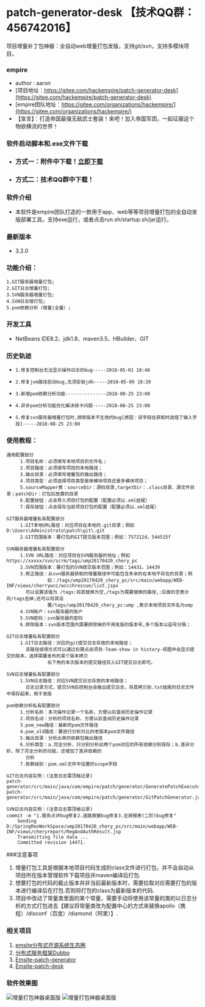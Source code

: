 #  **patch-generator-desk** 【技术QQ群：456742016】

项目增量补丁包神器：全自动web增量打包发版，支持git/svn，支持多模块项目。

### empire

- author : aaron
- [项目地址：https://gitee.com/hackempire/patch-generator-desk](https://gitee.com/hackempire/patch-generator-desk)
- [empire团队地址：https://gitee.com/organizations/hackempire/](https://gitee.com/organizations/hackempire/)
- 【宣言】：打造帝国最强无敌武士套装！来吧！加入帝国军团，一起征服这个物欲横流的世界！ 

### 软件启动脚本和.exe文件下载

- ###          方式一：附件中下载！[立即下载](https://gitee.com/hackempire/patch-generator-desk/attach_files)
- ###          方式二：技术QQ群中下载！
### 软件介绍

- 	本软件是empire团队打造的一款用于app、web等等项目增量打包的全自动发版部署工具。支持exe运行，或者点击run.sh/startup.sh/jar运行。

### 最新版本

- 	3.2.0

### 功能介绍：

	1.GIT服务器增量打包;
	2.GIT日志增量打包;
	3.SVN服务器增量打包;
	4.SVN日志增打包;
	5.pom依赖分析（增量|全量）;

### 开发工具
- 	NetBeans IDE8.2、jdk1.8、maven3.5、HBuilder、GIT

### 历史轨迹
-     1.修复控制台无法显示操作日志的bug-----2018-05-01 18:48
-     2.修复jvm路径启动bug,无须安装jdk-----2018-05-09 18:20 
-     3.新增pom依赖分析功能---------------2018-08-25 23:00
-     4.异步pom分析功能优化解决顿卡问题-----2018-08-25 23:00
-     5.修复svn服务器增量打包时,排除版本不生效的bug[原因：该字段在获取时选错了输入字段]-----2018-08-25 23:00

### 使用教程：

	通用配置部分
		 1.项目名称：必须填写本地项目的文件名；
		 2.项目路径：必须填写项目的本地路径；
		 3.输出目录：必须填写增量包的输出路径；
		 4.项目类型：必须选择项目类型是单模块项目还是多模块项目；
		 5.sourceMapper表：sourceDir：源码目录,targetDir：.class目录、源文件目录；patchDir：打包后放置的目录
		 6.配置按钮：点击导入项目打包的配置（配置必须以.xml结尾）
		 7.保存按钮：点击保存当前项目打包的配置（配置必须以.xml结尾）

	GIT服务器增量私有配置部分
		 1.GIT本地URL路径：对应项目在本地的.git目录；例如D:\Users\Administrato\patch\git\.git
		 2.GIT范围版本：要打包的GIT提交版本范围；例如：757212d，544515f

	SVN服务器增量私有配置部分
		 1.SVN URL路径：对应项目在SVN服务器的地址；例如https://xxxxx/svn/scrm/tags/ump20170420_chery_pc
		 2.SVN范围版本：要打包的SVN提交版本范围；例如：14431，14439
		 3.修正路径：从svn服务器获取的增量路径中可能包含多余的在本地不存在的目录；例
                   如：/tags/ump20170420_chery_pc/src/main/webapp/WEB-INF/views/cherrywcc/wccchrescue/list.jspx
		   可以设置该值为 /tags:将其替换为空,/tags为需要替换的路径,:后面的空表示将/tags去掉;还可以将其设
                   置/tags/ump20170420_chery_pc:ump ,表示本地项目文件名为ump
		 4.SVN账户：svn服务器的账户
		 5.SVN密码：svn服务器的密码
		 6.排除版本：svn版本范围内需要排除掉的不用发版的版本号,多个版本以逗号分隔；

	GIT日志增量私有配置部分
		 1.GIT日志路径：对应的git提交日志存放的本地路径；
		   该路径或得方式可以通过右键点击项目-Team-show in history-视图中会显示提交的版本，选择需要发布的某个版本拷贝
                   右下角的本次版本的提交路径存入GIT提交日志即可。
 
	SVN日志增量私有配置部分	  
		 1.SVN日志路径：对应SVN提交日志存放的本地路径；
		   日志记录方式，提交SVN后控制台会输出提交日志，将其拷贝到.txt结尾的日志文件中保存起来，用于发版
		   
	pom依赖分析私有配置部分
		 1.分析名称：本次操作记录一个名称，方便以后查阅历史操作记录
		 2.项目名词：分析的项目名称，方便以后查阅历史操作记录
		 3.pom_new路径：最新的pom文件路径
		 4.pom_old路径：要进行分析对比的老版本pom文件路径
		 5.输出目录：分析出来的依赖包输出路径
		 6.分析类型：a.完全分析，只分别分析出两个pom对应的所有依赖分别保存；b.差异分析，除了完全分析的功能，还增加了差异依赖的            
		   分析
		 7.依赖级别：pom.xml文件中设置的scope字段

```
GIT日志内容实例：(注意日志需顶格记录)
patch-generator/src/main/java/com/empire/patch/generator/GeneratePatchExecutor.java
patch-generator/src/main/java/com/empire/patch/generator/GitPatchGenerator.java
```
```
SVN日志内容实例：(注意日志需顶格记录)
commit -m "1.服务点评bug修复2.道路救援bug修复3.全屏报表(二阶)bug修复"      
    Sending        D:/SpringRooWorkSpace/ump20170420_chery_pc/src/main/webapp/WEB-INF/views/cheryreport/RegAndAuthResult.jsp
    Transmitting file data ...
    Committed revision 14471.
```
###注意事项
1. 增量打包工具是根据本地项目代码生成的class文件进行打包，并不会自动从项目所在版本管理软件下载项目并maven编译后打包.
1. 想要打包的代码的截止版本并非当前最新版本时，需要拉取对应需要打包的版本进行编译后在打包.否则将打包的class为最新版本的代码.
1. 项目中改动了常量类里面的某个常量，需要手动将使用该常量的类的以日志分析的方式打包进去【建议将常量类改为配置中心的方式来替换apollo（携程）/disconf（百度）/diamond（阿里）】.

### **相关项目** 

1.  [emsite分布式开源系统生态圈](https://gitee.com/hackempire/emsite-parent)
1.  [分布式服务框架Dubbo](https://github.com/apache/incubator-dubbo)
1.  [Emsite-patch-generator](https://gitee.com/hackempire/patch-generator-parent)
1.  [Emsite-patch-desk](https://gitee.com/hackempire/patch-generator-desk)
### **软件效果图** 
![增量打包神器桌面版](https://gitee.com/uploads/images/2018/0501/203654_cbe498db_302505.png "_BJ8NS6R@(3MWDPSPJ6MQ5U.png")
![增量打包神器桌面版](https://images.gitee.com/uploads/images/2018/0828/223405_c0b5c70b_302505.png "`L9OTSH%XJ4@JSSJYX[Z`DY.png")